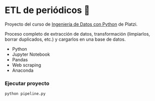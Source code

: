 # ETL de periódicos 📰

Proyecto del curso de [Ingeniería de Datos con Python](https://platzi.com/cursos/ingenieria-datos/) de Platzi.

Proceso completo de extracción de datos, transformación (limpiarlos, borrar duplicados, etc.) y cargarlos en una base de datos.

- Python
- Jupyter Notebook
- Pandas
- Web scraping
- Anaconda

### Ejecutar proyecto

```
python pipeline.py
```